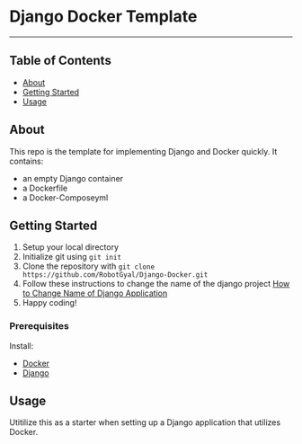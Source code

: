 # Django Docker Template

---

## Table of Contents

- [About](#about)
- [Getting Started](#getting_started)
- [Usage](#usage)

## About <a name = "about"></a>

This repo is the template for implementing Django and Docker quickly.
It contains:
+ an empty Django container
+ a Dockerfile
+ a Docker-Composeyml

## Getting Started <a name = "getting_started"></a>

1. Setup your local directory
2. Initialize git using `git init`
3. Clone the repository with `git clone https://github.com/RobotGyal/Django-Docker.git`
4. Follow these instructions to change the name of the django project [How to Change Name of Django Application
](https://coderbook.com/@marcus/how-to-change-name-of-django-application/)
5. Happy coding!

### Prerequisites

Install:
+ [Docker](https://docs.docker.com/get-docker/)
+ [Django](https://docs.djangoproject.com/en/3.0/intro/install/)


## Usage <a name = "usage"></a>

Utitilize this as a starter when setting up a Django application that utilizes Docker. 